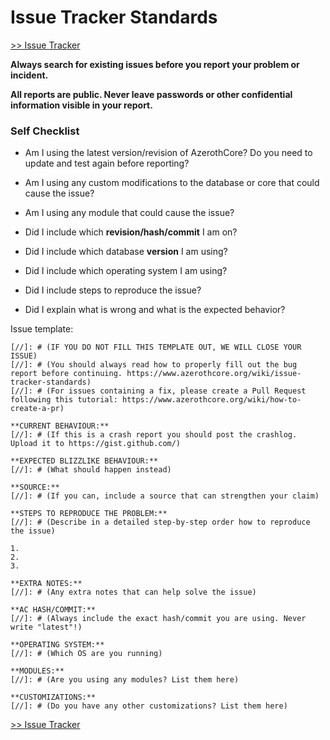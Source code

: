 # Issue Tracker Standards

[>> Issue Tracker](https://github.com/azerothcore/azerothcore-wotlk/issues)

**Always search for existing issues before you report your problem or incident.**

**All reports are public. Never leave passwords or other confidential information visible in your report.**

### Self Checklist

- Am I using the latest version/revision of AzerothCore? Do you need to update and test again before reporting?

- Am I using any custom modifications to the database or core that could cause the issue?

- Am I using any module that could cause the issue?

- Did I include which **revision/hash/commit** I am on?

- Did I include which database **version** I am using?

- Did I include which operating system I am using?

- Did I include steps to reproduce the issue?

- Did I explain what is wrong and what is the expected behavior?

Issue template:

```
[//]: # (IF YOU DO NOT FILL THIS TEMPLATE OUT, WE WILL CLOSE YOUR ISSUE)
[//]: # (You should always read how to properly fill out the bug report before continuing. https://www.azerothcore.org/wiki/issue-tracker-standards)
[//]: # (For issues containing a fix, please create a Pull Request following this tutorial: https://www.azerothcore.org/wiki/how-to-create-a-pr)

**CURRENT BEHAVIOUR:**
[//]: # (If this is a crash report you should post the crashlog. Upload it to https://gist.github.com/)

**EXPECTED BLIZZLIKE BEHAVIOUR:**
[//]: # (What should happen instead)

**SOURCE:**
[//]: # (If you can, include a source that can strengthen your claim)

**STEPS TO REPRODUCE THE PROBLEM:**
[//]: # (Describe in a detailed step-by-step order how to reproduce the issue)

1. 
2. 
3. 

**EXTRA NOTES:**
[//]: # (Any extra notes that can help solve the issue)

**AC HASH/COMMIT:**
[//]: # (Always include the exact hash/commit you are using. Never write "latest"!) 

**OPERATING SYSTEM:**
[//]: # (Which OS are you running)

**MODULES:**
[//]: # (Are you using any modules? List them here)

**CUSTOMIZATIONS:**
[//]: # (Do you have any other customizations? List them here)
```

[>> Issue Tracker](https://github.com/azerothcore/azerothcore-wotlk/issues)
